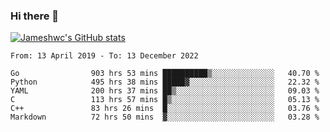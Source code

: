 ### Hi there 👋

[![Jameshwc's GitHub stats](https://github-readme-stats.vercel.app/api?username=jameshwc)](https://github.com/anuraghazra/github-readme-stats)

<!--START_SECTION:waka-->

```text
From: 13 April 2019 - To: 13 December 2022

Go                903 hrs 53 mins ██████████▒░░░░░░░░░░░░░░   40.70 %
Python            495 hrs 38 mins █████▓░░░░░░░░░░░░░░░░░░░   22.32 %
YAML              200 hrs 37 mins ██▒░░░░░░░░░░░░░░░░░░░░░░   09.03 %
C                 113 hrs 57 mins █▒░░░░░░░░░░░░░░░░░░░░░░░   05.13 %
C++               83 hrs 26 mins  █░░░░░░░░░░░░░░░░░░░░░░░░   03.76 %
Markdown          72 hrs 50 mins  ▓░░░░░░░░░░░░░░░░░░░░░░░░   03.28 %
```

<!--END_SECTION:waka-->